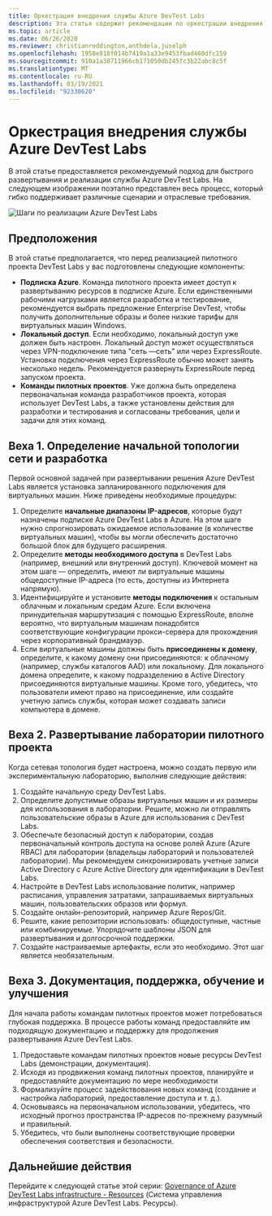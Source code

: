 ```yaml
---
title: Оркестрация внедрения службы Azure DevTest Labs
description: Эта статья содержит рекомендации по оркестрации внедрения службы Azure DevTest Labs в организации.
ms.topic: article
ms.date: 06/26/2020
ms.reviewer: christianreddington,anthdela,juselph
ms.openlocfilehash: 1958e818f014b7419a1a33e9453fbad460dfc159
ms.sourcegitcommit: 910a1a38711966cb171050db245fc3b22abc8c5f
ms.translationtype: MT
ms.contentlocale: ru-RU
ms.lasthandoff: 03/19/2021
ms.locfileid: "92330620"
---
```

# <a name="orchestrate-the-implementation-of-azure-devtest-labs"></a>Оркестрация внедрения службы Azure DevTest Labs
В этой статье предоставляется рекомендуемый подход для быстрого развертывания и реализации службы Azure DevTest Labs. На следующем изображении поэтапно представлен весь процесс, который гибко поддерживает различные сценарии и отраслевые требования.

![Шаги по реализации Azure DevTest Labs](./media/devtest-lab-guidance-orchestrate-implementation/implementation-steps.png)

## <a name="assumptions"></a>Предположения
В этой статье предполагается, что перед реализацией пилотного проекта DevTest Labs у вас подготовлены следующие компоненты:

- **Подписка Azure**. Команда пилотного проекта имеет доступ к развертыванию ресурсов в подписке Azure. Если единственными рабочими нагрузками является разработка и тестирование, рекомендуется выбрать предложение Enterprise DevTest, чтобы получить дополнительные образы и более низкие тарифы для виртуальных машин Windows.
- **Локальный доступ**. Если необходимо, локальный доступ уже должен быть настроен. Локальный доступ может осуществляться через VPN-подключение типа "сеть —сеть" или через ExpressRoute. Установка подключения через ExpressRoute обычно может занять несколько недель. Рекомендуется развернуть ExpressRoute перед запуском проекта.
- **Команды пилотных проектов**. Уже должна быть определена первоначальная команда разработчиков проекта, которая использует DevTest Labs, а также установлены действия для разработки и тестирования и согласованы требования, цели и задачи для этих команд.

## <a name="milestone-1-establish-initial-network-topology-and-design"></a>Веха 1. Определение начальной топологии сети и разработка
Первой основной задачей при развертывании решения Azure DevTest Labs является установка запланированного подключения для виртуальных машин. Ниже приведены необходимые процедуры:

1. Определите **начальные диапазоны IP-адресов**, которые будут назначены подписке Azure DevTest Labs в Azure. На этом шаге нужно спрогнозировать ожидаемое использование (в количестве виртуальных машин), чтобы вы могли обеспечить достаточно большой блок для будущего расширения.
2. Определите **методы необходимого доступа** в DevTest Labs (например, внешний или внутренний доступ). Ключевой момент на этом шаге — определить, имеют ли виртуальные машины общедоступные IP-адреса (то есть, доступны из Интернета напрямую).
3. Идентифицируйте и установите **методы подключения** к остальным облачным и локальным средам Azure. Если включена принудительная маршрутизация с помощью ExpressRoute, вполне вероятно, что виртуальным машинам понадобятся соответствующие конфигурации прокси-сервера для прохождения через корпоративный брандмауэр.
4. Если виртуальные машины должны быть **присоединены к домену**, определите, к какому домену они присоединяются: к облачному (например, службы каталогов AAD) или локальному. Для локального домена определите, к какому подразделению в Active Directory присоединяются виртуальные машины. Кроме того, убедитесь, что пользователи имеют право на присоединение, или создайте учетную запись службы, которая может создавать записи компьютера в домене.

## <a name="milestone-2-deploy-the-pilot-lab"></a>Веха 2. Развертывание лаборатории пилотного проекта
Когда сетевая топология будет настроена, можно создать первую или экспериментальную лабораторию, выполнив следующие действия:

1. Создайте начальную среду DevTest Labs.
2. Определите допустимые образы виртуальных машин и их размеры для использования в лаборатории. Решите, можно ли отправлять пользовательские образы в Azure для использования с DevTest Labs.
3. Обеспечьте безопасный доступ к лаборатории, создав первоначальный контроль доступа на основе ролей Azure (Azure RBAC) для лаборатории (владельцы лабораторий и пользователей лаборатории). Мы рекомендуем синхронизировать учетные записи Active Directory с Azure Active Directory для идентификации в DevTest Labs.
4. Настройте в DevTest Labs использование политик, например расписания, управления затратами, запрашиваемых виртуальных машин, пользовательских образов или формул.
5. Создайте онлайн-репозиторий, например Azure Repos/Git.
6. Решите, какие репозитории использовать: общедоступные, частные или комбинируемые. Упорядочите шаблоны JSON для развертывания и долгосрочной поддержки.
7. Создайте настраиваемые артефакты, если это необходимо. Этот шаг является необязательным. 

## <a name="milestone-3-documentation-support-learn-and-improve"></a>Веха 3. Документация, поддержка, обучение и улучшения
Для начала работы командам пилотных проектов может потребоваться глубокая поддержка. В процессе работы команд предоставляйте им подходящую документацию и поддержку для продолжения развертывания Azure DevTest Labs.

1. Предоставьте командам пилотных проектов новые ресурсы DevTest Labs (демонстрации, документация).
2. Исходя из продвижения команд пилотных проектов, планируйте и предоставляйте документацию по мере необходимости
3. Формализуйте процесс задействования новых команд (создание и настройка лабораторий, предоставление доступа и т. д.).
4. Основываясь на первоначальном использовании, убедитесь, что исходный прогноз пространства IP-адресов по-прежнему разумный и правильный.
5. Убедитесь, что были выполнены соответствующие проверки обеспечения соответствия и безопасности.

## <a name="next-steps"></a>Дальнейшие действия
Перейдите к следующей статье этой серии: [Governance of Azure DevTest Labs infrastructure - Resources](devtest-lab-guidance-governance-resources.md) (Система управления инфраструктурой Azure DevTest Labs. Ресурсы).
